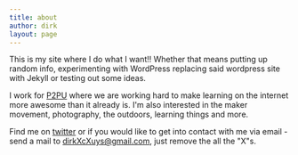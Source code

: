 ```yaml
---
title: about
author: dirk
layout: page
---
```

This is my site where I do what I want!! Whether that means putting up random info, experimenting with WordPress replacing said wordpress site with Jekyll or testing out some ideas.

I work for [P2PU](https://p2pu.org) where we are working hard to make learning on the internet more awesome than it already is. I'm also interested in the maker movement, photography, the outdoors, learning things and more.

Find me on [twitter](https://twitter.com/riskycud) or if you would like to get into contact with me via email - send a mail to dirkXcXuys@gmail.com, just remove the all the "X"s.
